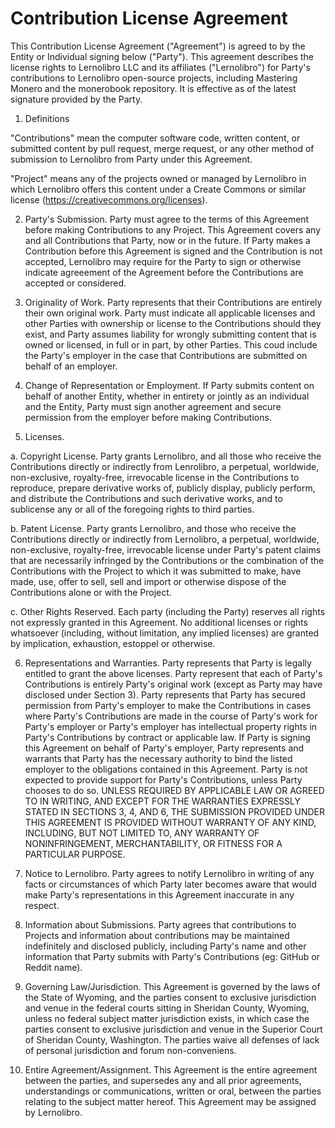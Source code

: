 # Contribution License Agreement

This Contribution License Agreement ("Agreement") is agreed to by the Entity or Individual signing below ("Party"). This agreement describes the license rights to Lernolibro LLC and its affiliates ("Lernolibro") for Party's contributions to Lernolibro open-source projects, including Mastering Monero and the monerobook repository. It is effective as of the latest signature provided by the Party.

1. Definitions

"Contributions" mean the computer software code, written content, or submitted content by pull request, merge request, or any other method of submission to Lernolibro from Party under this Agreement.

"Project" means any of the projects owned or managed by Lernolibro in which Lernolibro offers this content under a Create Commons or similar license (https://creativecommons.org/licenses).

2. Party's Submission. Party must agree to the terms of this Agreement before making Contributions to any Project. This Agreement covers any and all Contributions that Party, now or in the future. If Party makes a Contribution before this Agreement is signed and the Contribution is not accepted, Lernolibro may require for the Party to sign or otherwise indicate agreeement of the Agreement before the Contributions are accepted or considered.

3. Originality of Work. Party represents that their Contributions are entirely their own original work. Party must indicate all applicable licenses and other Parties with ownership or license to the Contributions should they exist, and Party assumes liability for wrongly submitting content that is owned or licensed, in full or in part, by other Parties. This coud include the Party's employer in the case that Contributions are submitted on behalf of an employer.

4. Change of Representation or Employment. If Party submits content on behalf of another Entity, whether in entirety or jointly as an individual and the Entity, Party must sign another agreement and secure permission from the employer before making Contributions.

5. Licenses.

  a. Copyright License. Party grants Lernolibro, and all those who receive the Contributions directly or indirectly from Lenrolibro, a perpetual, worldwide, non-exclusive, royalty-free, irrevocable license in the Contributions to reproduce, prepare derivative works of, publicly display, publicly perform, and distribute the Contributions and such derivative works, and to sublicense any or all of the foregoing rights to third parties.
  
  b. Patent License. Party grants Lernolibro, and those who receive the Contributions directly or indirectly from Lernolibro, a perpetual, worldwide, non-exclusive, royalty-free, irrevocable license under Party's patent claims that are necessarily infringed by the Contributions or the combination of the Contributions with the Project to which it was submitted to make, have made, use, offer to sell, sell and import or otherwise dispose of the Contributions alone or with the Project.
  
  c. Other Rights Reserved. Each party (including the Party) reserves all rights not expressly granted in this Agreement. No additional licenses or rights whatsoever (including, without limitation, any implied licenses) are granted by implication, exhaustion, estoppel or otherwise.
  
6. Representations and Warranties. Party represents that Party is legally entitled to grant the above licenses. Party represent that each of Party's Contributions is entirely Party's original work (except as Party may have disclosed under Section 3). Party represents that Party has secured permission from Party's employer to make the Contributions in cases where Party's Contributions are made in the course of Party's work for Party's employer or Party's employer has intellectual property rights in Party's Contributions by contract or applicable law. If Party is signing this Agreement on behalf of Party's employer, Party represents and warrants that Party has the necessary authority to bind the listed employer to the obligations contained in this Agreement. Party is not expected to provide support for Party's Contributions, unless Party chooses to do so. UNLESS REQUIRED BY APPLICABLE LAW OR AGREED TO IN WRITING, AND EXCEPT FOR THE WARRANTIES EXPRESSLY STATED IN SECTIONS 3, 4, AND 6, THE SUBMISSION PROVIDED UNDER THIS AGREEMENT IS PROVIDED WITHOUT WARRANTY OF ANY KIND, INCLUDING, BUT NOT LIMITED TO, ANY WARRANTY OF NONINFRINGEMENT, MERCHANTABILITY, OR FITNESS FOR A PARTICULAR PURPOSE.

7. Notice to Lernolibro. Party agrees to notify Lernolibro in writing of any facts or circumstances of which Party later becomes aware that would make Party's representations in this Agreement inaccurate in any respect.

8. Information about Submissions. Party agrees that contributions to Projects and information about contributions may be maintained indefinitely and disclosed publicly, including Party's name and other information that Party submits with Party's Contributions (eg: GitHub or Reddit name).

9. Governing Law/Jurisdiction. This Agreement is governed by the laws of the State of Wyoming, and the parties consent to exclusive jurisdiction and venue in the federal courts sitting in Sheridan County, Wyoming, unless no federal subject matter jurisdiction exists, in which case the parties consent to exclusive jurisdiction and venue in the Superior Court of Sheridan County, Washington. The parties waive all defenses of lack of personal jurisdiction and forum non-conveniens. 

10. Entire Agreement/Assignment. This Agreement is the entire agreement between the parties, and supersedes any and all prior agreements, understandings or communications, written or oral, between the parties relating to the subject matter hereof.  This Agreement may be assigned by Lernolibro.
